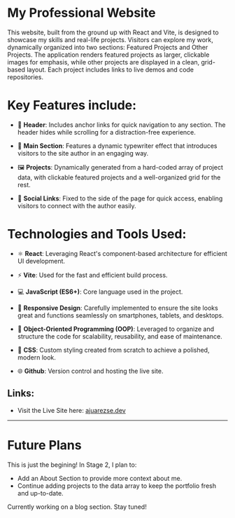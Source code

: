 # My Professional Website

This website, built from the ground up with React and Vite, is designed to showcase my skills and real-life projects. Visitors can explore my work, dynamically organized into two sections: Featured Projects and Other Projects. The application renders featured projects as larger, clickable images for emphasis, while other projects are displayed in a clean, grid-based layout. Each project includes links to live demos and code repositories.

# Key Features include:

- 🧭 **Header**: Includes anchor links for quick navigation to any section. The header hides while scrolling for a distraction-free experience.

- 🎥 **Main Section**: Features a dynamic typewriter effect that introduces visitors to the site author in an engaging way.

- 🖼️ **Projects**: Dynamically generated from a hard-coded array of project data, with clickable featured projects and a well-organized grid for the rest.

- 🔗 **Social Links**: Fixed to the side of the page for quick access, enabling visitors to connect with the author easily.

# Technologies and Tools Used:

- ⚛️ **React**: Leveraging React's component-based architecture for efficient UI development.

- ⚡ **Vite**: Used for the fast and efficient build process.

- 💻 **JavaScript (ES6+)**: Core language used in the project.

- 📱 **Responsive Design**: Carefully implemented to ensure the site looks great and functions seamlessly on smartphones, tablets, and desktops.

- 🧩 **Object-Oriented Programming (OOP)**: Leveraged to organize and structure the code for scalability, reusability, and ease of maintenance.

- 🎨 **CSS**: Custom styling created from scratch to achieve a polished, modern look.

- 🌐 **Github**: Version control and hosting the live site.

## Links:

- Visit the Live Site here: [ajuarezse.dev](https://ajuarezse.dev)

---

# Future Plans

This is just the begining! In Stage 2, I plan to:

- Add an About Section to provide more context about me.
- Continue adding projects to the data array to keep the portfolio fresh and up-to-date.

Currently working on a blog section. Stay tuned!
